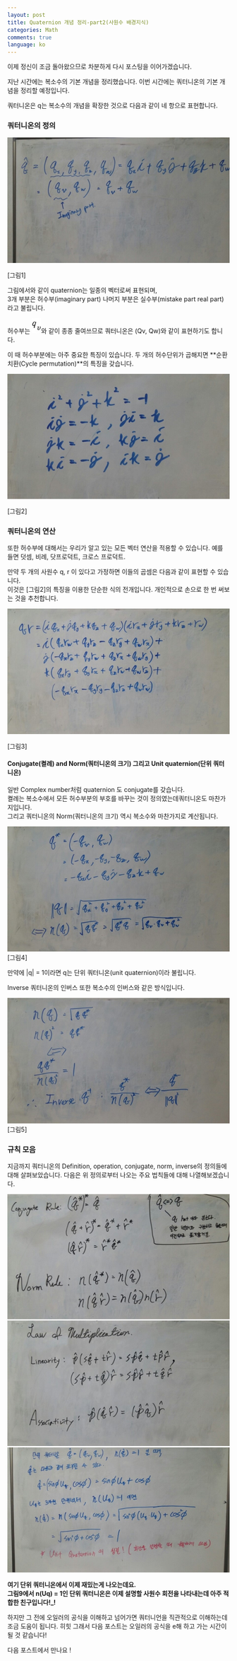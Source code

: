 ```yaml
---
layout: post
title: Quaternion 개념 정리-part2(사원수 배경지식)
categories: Math
comments: true
language: ko
---
```


이제 정신이 조금 돌아왔으므로 차분하게 다시 포스팅을 이어가겠습니다.

지난 시간에는 복소수의 기본 개념을 정리했습니다.
이번 시간에는 쿼터니온의 기본 개념을 정리할 예정입니다.

쿼터니온은 q는 복소수의 개념을 확장한 것으로 다음과 같이 네 항으로 표현합니다.

### 쿼터니온의 정의

![](/assets/img/QuaternionPart2/quaternion_2.jpg)

[그림1]


그림에서와 같이 quaternion는 일종의 벡터로써 표현되며,   
3개 부분은 허수부(imaginary part) 나머지 부분은 실수부(mistake part real part)라고 불립니다.


허수부는 ![](/assets/img/QuaternionPart2/qv.jpg)와 같이 종종 줄여쓰므로 쿼터니온은 (Qv, Qw)와 같이 표현하기도 합니다.

이 때 허수부분에는 아주 중요한 특징이 있습니다. 두 개의 허수단위가 곱해지면 **순환치환(Cycle permutation)**의 특징을 갖습니다.


![](/assets/img/QuaternionPart2/quaternion_3.jpg)

[그림2]

### 쿼터니온의 연산

또한 허수부에 대해서는 우리가 알고 있는 모든 벡터 연산을 적용할 수 있습니다. 예를 들면 덧셈, 비례, 닷프로덕트, 크로스 프로덕트.


만약 두 개의 사원수 q, r 이 있다고 가정하면 이들의 곱셈은 다음과 같이 표현할 수 있습니다.  
이것은 [그림2]의 특징을 이용한 단순한 식의 전개입니다. 개인적으로 손으로 한 번 써보는 것을 추천합니다.


![](/assets/img/QuaternionPart2/quaternion_4.jpg)

[그림3]

#### Conjugate(켤례) and Norm(쿼터니온의 크기) 그리고 Unit quaternion(단위 쿼터니온)

​일반 Complex number처럼 quaternion 도 conjugate를 갖습니다.  
켤례는 복소수에서 모든 허수부분의 부호를 바꾸는 것이 정의였는데 ​쿼터니온도 마찬가지입니다.  
그리고 쿼터니온의 Norm(쿼터니온의 크기) 역시 복소수와 마찬가지로 계산됩니다.

![](/assets/img/QuaternionPart2/quaternion_5.jpg)
[그림4]


만약에 |q| = 1이라면 q는 단위 쿼터니온(unit quaternion)이라 불립니다.

Inverse
쿼터니온의 인버스 또한 복소수의 인버스와 같은 방식입니다.

![](/assets/img/QuaternionPart2/quaternion_6.jpg)
[그림5]

### 규칙 모음

지금까지 쿼터니온의 Definition, operation, conjugate, norm, inverse의 정의들에 대해 살펴보았습니다.
다음은 위 정의로부터 나오는 주요 법칙들에 대해 나열해보겠습니다.

![](/assets/img/QuaternionPart2/quaternion_8.jpg)
![](/assets/img/QuaternionPart2/quaternion_9.jpg)
![](/assets/img/QuaternionPart2/quaternion_10.jpg)


**여기 단위 쿼터니온에서 이제 재밌는게 나오는데요.  
그림9에서 n(Uq) = 1인 단위 쿼터니온은 이제 설명할 사원수 회전을 나타내는데 아주 적합한 친구입니다!_!**

하지만 그 전에 오일러의 공식을 이해하고 넘어가면 쿼터니언을 직관적으로 이해하는데 조금 도움이 됩니다. 히힛
그래서 다음 포스트는 오일러의 공식을 e해 하고 가는 시간이 될 것 같습니다!


다음 포스트에서 만나요 !